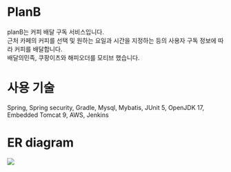 # PlanB

planB는 커피 배달 구독 서비스입니다.<br/>
근처 카페의 커피를 선택 및 원하는 요일과 시간을 지정하는 등의 사용자 구독 정보에 따라 커피를 배달합니다.<br/>
배달의민족, 쿠팡이츠와 해피오더를 모티브 했습니다.<br/>

# 사용 기술

Spring, Spring security, Gradle, Mysql, Mybatis, JUnit 5, OpenJDK 17, Embedded Tomcat 9, AWS, Jenkins

# ER diagram

<img src="https://user-images.githubusercontent.com/15783027/156459484-9c0c0b38-4946-403e-bb7f-a3b2df8e1568.png">
